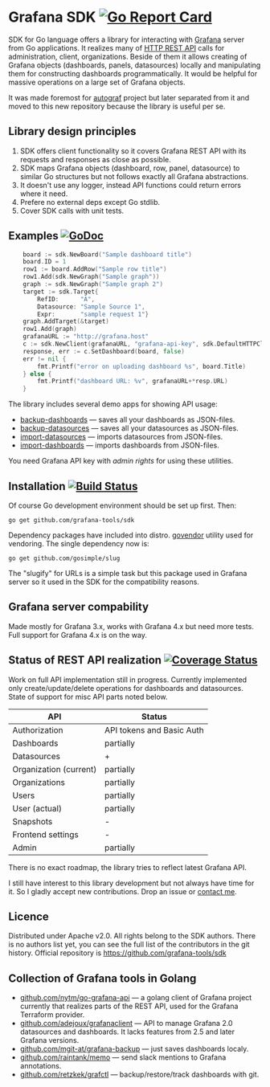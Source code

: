 <!--*- mode:markdown -*-->

# Grafana SDK [![Go Report Card](https://goreportcard.com/badge/github.com/grafana-tools/sdk)](https://goreportcard.com/report/github.com/grafana-tools/sdk)

SDK for Go language offers a library for interacting with
[Grafana](http://grafana.org) server from Go applications.  It
realizes many of
[HTTP REST API](http://docs.grafana.org/reference/http_api) calls for
administration, client, organizations. Beside of them it allows
creating of Grafana objects (dashboards, panels, datasources) locally
and manipulating them for constructing dashboards programmatically.
It would be helpful for massive operations on a large set of
Grafana objects.

It was made foremost for
[autograf](https://github.com/grafana-tools/autograf) project but
later separated from it and moved to this new repository because the
library is useful per se.

## Library design principles

1. SDK offers client functionality so it covers Grafana REST API with
   its requests and responses as close as possible.
1. SDK maps Grafana objects (dashboard, row, panel, datasource) to
   similar Go structures but not follows exactly all Grafana
   abstractions.
1. It doesn't use any logger, instead API functions could return errors
   where it need.
1. Prefere no external deps except Go stdlib.
1. Cover SDK calls with unit tests.

## Examples [![GoDoc](https://godoc.org/github.com/grafana-tools/sdk?status.svg)](https://godoc.org/github.com/grafana-tools/sdk)

```go
	board := sdk.NewBoard("Sample dashboard title")
	board.ID = 1
	row1 := board.AddRow("Sample row title")
	row1.Add(sdk.NewGraph("Sample graph"))
	graph := sdk.NewGraph("Sample graph 2")
	target := sdk.Target{
		RefID:      "A",
		Datasource: "Sample Source 1",
		Expr:       "sample request 1"}
	graph.AddTarget(&target)
	row1.Add(graph)
	grafanaURL := "http://grafana.host"
	c := sdk.NewClient(grafanaURL, "grafana-api-key", sdk.DefaultHTTPClient)
	response, err := c.SetDashboard(board, false)
	err != nil {
		fmt.Printf("error on uploading dashboard %s", board.Title)
	} else {
		fmt.Printf("dashboard URL: %v", grafanaURL+*resp.URL)
	}
```

The library includes several demo apps for showing API usage:

* [backup-dashboards](cmd/backup-dashboards) — saves all your dashboards as JSON-files.
* [backup-datasources](cmd/backup-datasources) — saves all your datasources as JSON-files.
* [import-datasources](cmd/import-datasources) — imports datasources from JSON-files.
* [import-dashboards](cmd/import-dashboards) — imports dashboards from JSON-files.

You need Grafana API key with _admin rights_ for using these utilities.

## Installation [![Build Status](https://travis-ci.org/grafana-tools/sdk.svg?branch=master)](https://travis-ci.org/grafana-tools/sdk)

Of course Go development environment should be set up first. Then:

	go get github.com/grafana-tools/sdk

Dependency packages have included into
distro. [govendor](https://github.com/kardianos/govendor) utility used
for vendoring.  The single dependency now is:

	go get github.com/gosimple/slug

The "slugify" for URLs is a simple task but this package used in
Grafana server so it used in the SDK for the compatibility reasons.

## Grafana server compability

Made mostly for Grafana 3.x, works with Grafana 4.x but need more
tests. Full support for Grafana 4.x is on the way.

## Status of REST API realization [![Coverage Status](https://coveralls.io/repos/github/grafana-tools/sdk/badge.svg?branch=master)](https://coveralls.io/github/grafana-tools/sdk?branch=master)

Work on full API implementation still in progress. Currently
implemented only create/update/delete operations for dashboards and
datasources. State of support for misc API parts noted below.

| API                    | Status                    |
|------------------------|---------------------------|
| Authorization          | API tokens and Basic Auth |
| Dashboards             | partially                 |
| Datasources            | +                         |
| Organization (current) | partially                 |
| Organizations          | partially                 |
| Users                  | partially                 |
| User (actual)          | partially                 |
| Snapshots              | -                         |
| Frontend settings      | -                         |
| Admin                  | partially                 |


There is no exact roadmap, the library tries to reflect latest Grafana API.

I still have interest to this library development but not always have
time for it. So I gladly accept new contributions. Drop an issue or
[contact me](grafov@gmail.com).

## Licence

Distributed under Apache v2.0. All rights belong to the SDK
authors. There is no authors list yet, you can see the full list of
the contributors in the git history. Official repository is
https://github.com/grafana-tools/sdk

## Collection of Grafana tools in Golang

* [github.com/nytm/go-grafana-api](https://github.com/nytm/go-grafana-api) — a golang client of Grafana project currently that realizes parts of the REST API, used for the Grafana Terraform provider.
* [github.com/adejoux/grafanaclient](https://github.com/adejoux/grafanaclient) — API to manage Grafana 2.0 datasources and dashboards. It lacks features from 2.5 and later Grafana versions.
* [github.com/mgit-at/grafana-backup](https://github.com/mgit-at/grafana-backup) — just saves dashboards localy.
* [github.com/raintank/memo](https://github.com/raintank/memo) — send slack mentions to Grafana annotations.
* [github.com/retzkek/grafctl](https://github.com/retzkek/grafctl) — backup/restore/track dashboards with git.
